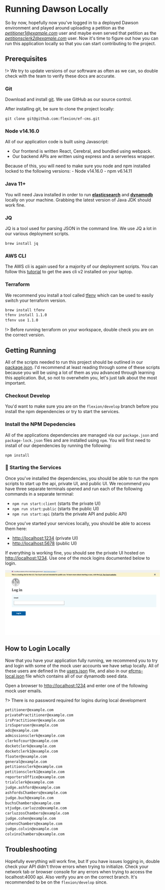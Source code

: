 # Running Dawson Locally

So by now, hopefully now you've logged in to a deployed Dawson environment and played around uploading a petition as the *petitioner1@example.com* user and maybe even served that petition as the *petitionsclerk2@example.com* user.  Now it's time to figure out how you can run this application locally so that you can start contributing to the project.

## Prerequisites

!> We try to update versions of our softrware as often as we can, so double check with the team to verify these docs are accurate.

### Git

Download and install [git](https://git-scm.com/downloads).  We use GitHub as our source control.

After installing git, be sure to clone the project locally:


`git clone git@github.com:flexion/ef-cms.git`


### Node v14.16.0

All of our application code is built using Javascript: 

- Our frontend is written React, Cerebral, and bundled using webpack.
- Our backend APIs are written using express and a serverless wrapper.

Because of this, you will need to make sure you node and npm installed locked to the following versions:
    - Node v14.16.0
    - npm v6.14.11

### Java 11+ 

You will need Java installed in order to run **[elasticsearch](https://www.elastic.co/)** and **[dynamodb](https://docs.aws.amazon.com/amazondynamodb/latest/developerguide/DynamoDBLocal.DownloadingAndRunning.html)** locally on your machine.  Grabbing the latest version of Java JDK should work fine.

### JQ

JQ is a tool used for parsing JSON in the command line.  We use JQ a lot in our various deployment scripts.

`brew install jq`

### AWS CLI

The AWS cli is again used for a majority of our deployment scripts.  You can follow this [tutorial](https://docs.aws.amazon.com/cli/latest/userguide/getting-started-install.html) to get the aws cli v2 installed on your laptop.

### Terraform

We recommend you install a tool called [tfenv](https://github.com/tfutils/tfenv) which can be used to easily switch your terraform version.  

```bash
brew install tfenv
tfenv install 1.1.0
tfenv use 1.1.0
```

!> Before running terraform on your workspace, double check you are on the correct version.


## Getting Running

All of the scripts needed to run this project should be outlined in our [package.json](https://github.com/ustaxcourt/ef-cms/blob/staging/package.json#L162).  I'd recommend at least reading through some of these scripts because you will be using a lot of them as you advanced through learning this application.  But, so not to overwhelm you, let's just talk about the most important.

### Checkout Develop

You'd want to make sure you are on the `flexion/develop` branch before you install the npm dependencies or try to start the services.


### Install the NPM Depedencies

All of the applications dependencies are managed via our `package.json` and `package-lock.json` files and are installed using `npm`.  You will first need to install of our dependencies by running the following:

`npm install`


### 🏃 Starting the Services

Once you've installed the dependencies, you should be able to run the npm scripts to start up the api, private UI, and public UI.  We recommend you have three separate terminals opened and run each of the following commands in a separate terminal:

- `npm run start:client` (starts the private UI)
- `npm run start:public` (starts the public UI)
- `npm run start:api` (starts the private API and public API)

Once you've started your services locally, you should be able to access them here:

- [http://localhost:1234](http://localhost:1234) (private UI)
- [http://localhost:5678](http://localhost:5678) (public UI)

If everything is working fine, you should see the private UI hosted on [http://localhost:1234](http://localhost:1234).  Use one of the mock logins documented below to login.

![Mock Login Page](./images/mock-login.png)

## How to Login Locally

Now that you have your application fully running, we recommend you to try and login with some of the mock user accounts we have setup locally.  All of these users are defined in the [users.json](https://github.com/ustaxcourt/ef-cms/blob/staging/web-api/storage/fixtures/seed/users.json) file, and also in our [efcms-local.json](https://github.com/ustaxcourt/ef-cms/blob/staging/web-api/storage/fixtures/seed/efcms-local.json) file which contains all of our dynamodb seed data.

Open a browser to [http://localhost:1234](http://localhost:1234) and enter one of the following mock user emails.

?> There is no password required for logins during local development


```txt
petitioner@example.com
privatePractitioner@example.com
irsPractitioner@example.com
irsSuperuser@example.com
adc@example.com
admissionsclerk@example.com
clerkofcourt@example.com
docketclerk@example.com
docketclerk1@example.com
floater@example.com
general@example.com
petitionsclerk@example.com
petitionsclerk1@example.com
reportersOffice@example.com
trialclerk@example.com
judge.ashford@example.com
ashfordsChambers@example.com
judge.buch@example.com
buchsChambers@example.com
stjudge.carluzzo@example.com
carluzzosChambers@example.com
judge.cohen@example.com
cohensChambers@example.com
judge.colvin@example.com
colvinsChambers@example.com
```

### 

## Troubleshooting

Hopefully everything will work fine, but If you have issues logging in, double check your API didn't throw errors when trying to initialize.  Check your network tab or browser console for any errors when trying to access the localhost:4000 api.  Also verify you are on the correct branch.  It's recommended to be on the `flexion/develop` since.